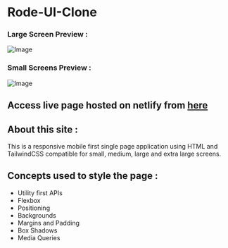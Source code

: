 # Rode-UI-Clone


### Large Screen Preview : 
![Image](https://github.com/suryauppalapati/Rode-UI-Clone/blob/main/public/assets/rode_thumbnail.png)

### Small Screens Preview :
![Image](https://github.com/suryauppalapati/Rode-UI-Clone/blob/main/public/assets/rode-clone-mobile.png)

## Access live page hosted on netlify from [here](https://rode-microphones-ui-clone.netlify.app/)

## About this site :
This is a responsive mobile first single page application using HTML and TailwindCSS compatible for small, medium, large and extra large screens.

## Concepts used to style the page :
- Utility first APIs
- Flexbox
- Positioning
- Backgrounds
- Margins and Padding
- Box Shadows
- Media Queries
